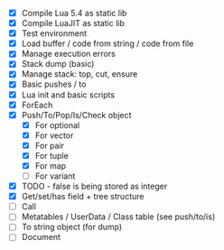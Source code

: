 - [x] Compile Lua 5.4 as static lib
- [x] Compile LuaJIT as static lib
- [x] Test environment
- [x] Load buffer / code from string / code from file
- [x] Manage execution errors
- [x] Stack dump (basic)
- [x] Manage stack: top, cut, ensure
- [x] Basic pushes / to
- [x] Lua init and basic scripts
- [x] ForEach
- [x] Push/To/Pop/Is/Check object
  - [x] For optional
  - [x] For vector
  - [x] For pair
  - [x] For tuple
  - [x] For map
  - [ ] For variant
- [x] TODO - false is being stored as integer
- [x] Get/set/has field + tree structure
- [ ] Call
- [ ] Metatables / UserData / Class table (see push/to/is)
- [ ] To string object (for dump)
- [ ] Document
